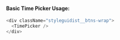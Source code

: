#### Basic Time Picker Usage:

```js
<div className="styleguidist__btns-wrap">
  <TimePicker />
</div>
```
